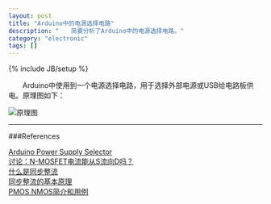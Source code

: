 ```yaml
---
layout: post
title: "Arduino中的电源选择电路"
description: "　　简要分析了Arduino中的电源选择电路。"
category: "electronic"
tags: []
---
```

{% include JB/setup %}

　　Arduino中使用到一个电源选择电路，用于选择外部电源或USB给电路板供电。原理图如下：

![原理图]({{site.img_path}}/arduino-power-supply-selector-schematic.png)



-------------------------------------------

###References

[Arduino Power Supply Selector](http://www.engineeredentropy.com/2013/01/arduino-power-supply-selector/)  
[讨论：N-MOSFET电流能从S流向D吗？](http://www.elecinfo.com/bbs/60040.html)  
[什么是同步整流](http://www.haoming.cc/zs/1248/)  
[同步整流的基本原理](https://www.google.com/url?sa=t&rct=j&q=&esrc=s&source=web&cd=5&ved=0CDIQFjAE&url=http%3A%2F%2Fdownload.21dianyuan.com%2Fdownload.php%3Fid%3D44992&ei=4hCyU5P4GJL2oAS_k4GABg&usg=AFQjCNFGgTu5HLfuC4VCCYeLfExC9YpX5w&sig2=JCqtFgxZy7nkEq5QUdpxcQ)  
[PMOS NMOS简介和用例](http://hi.baidu.com/myfingerhurt/item/d4ef390d60e8c790a3df43a2)
